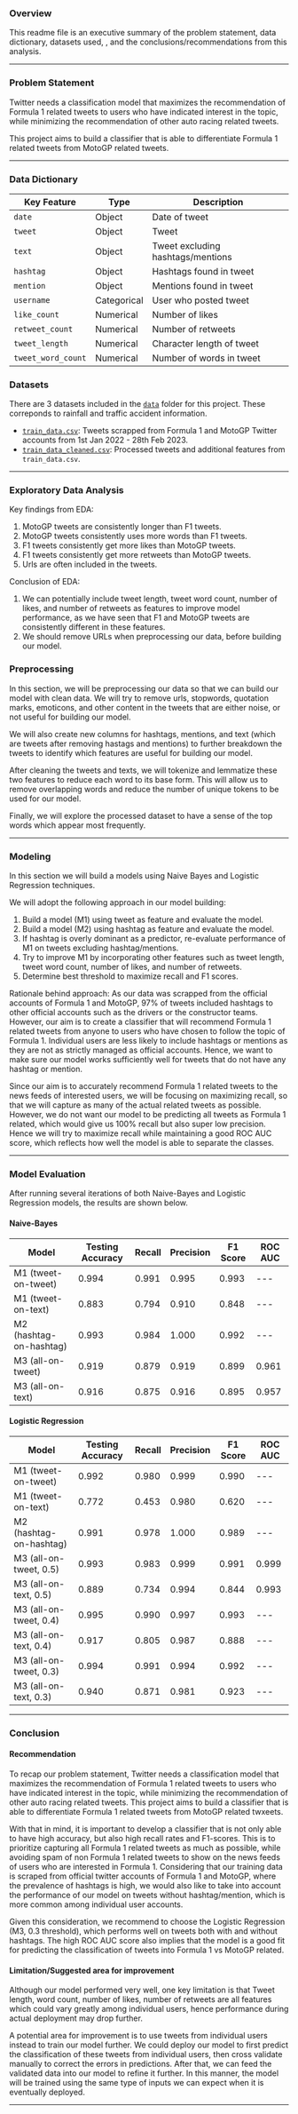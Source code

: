 ### Overview
This readme file is an executive summary of the problem statement, data dictionary, datasets used,  , and the conclusions/recommendations from this analysis.

---

### Problem Statement

Twitter needs a classification model that maximizes the recommendation of Formula 1 related tweets to users who have indicated interest in the topic, while minimizing the recommendation of other auto racing related tweets. 

This project aims to build a classifier that is able to differentiate Formula 1 related tweets from MotoGP related tweets.

---

### Data Dictionary

| Key Feature | Type | Description | 
| --- | --- | --- | 
| `date` | Object | Date of tweet |
| `tweet` | Object | Tweet |
| `text` | Object | Tweet excluding hashtags/mentions |
| `hashtag` | Object | Hashtags found in tweet |
| `mention` | Object | Mentions found in tweet |
| `username` | Categorical | User who posted tweet |
| `like_count` | Numerical | Number of likes |
| `retweet_count` | Numerical | Number of retweets |
| `tweet_length` | Numerical | Character length of tweet |
| `tweet_word_count` | Numerical | Number of words in tweet |

### Datasets

There are 3 datasets included in the [`data`](./data/) folder for this project. These correponds to rainfall and traffic accident information. 

* [`train_data.csv`](./data/train_data.csv): Tweets scrapped from Formula 1 and MotoGP Twitter accounts from 1st Jan 2022 - 28th Feb 2023.
* [`train_data_cleaned.csv`](./data/train_data_cleaned.csv): Processed tweets and additional features from `train_data.csv`.

---

### Exploratory Data Analysis

Key findings from EDA:
1. MotoGP tweets are consistently longer than F1 tweets.
2. MotoGP tweets consistently uses more words than F1 tweets.
3. F1 tweets consistently get more likes than MotoGP tweets.
4. F1 tweets consistently get more retweets than MotoGP tweets.
5. Urls are often included in the tweets.

Conclusion of EDA: 
1. We can potentially include tweet length, tweet word count, number of likes, and number of retweets as features to improve model performance, as we have seen that F1 and MotoGP tweets are consistently different in these features.
2. We should remove URLs when preprocessing our data, before building our model.

### Preprocessing

In this section, we will be preprocessing our data so that we can build our model with clean data. We will try to remove urls, stopwords, quotation marks, emoticons, and other content in the tweets that are either noise, or not useful for building our model.

We will also create new columns for hashtags, mentions, and text (which are tweets after removing hastags and mentions) to further breakdown the tweets to identify which features are useful for building our model.

After cleaning the tweets and texts, we will tokenize and lemmatize these two features to reduce each word to its base form. This will allow us to remove overlapping words and reduce the number of unique tokens to be used for our model.

Finally, we will explore the processed dataset to have a sense of the top words which appear most frequently.

---

### Modeling

In this section we will build a models using Naive Bayes and Logistic Regression techniques.

We will adopt the following approach in our model building:

1. Build a model (M1) using tweet as feature and evaluate the model.
2. Build a model (M2)  using hashtag as feature and evaluate the model.
3. If hashtag is overly dominant as a predictor, re-evaluate performance of M1 on tweets excluding hashtag/mentions.
4. Try to improve M1 by incorporating other features such as tweet length, tweet word count, number of likes, and number of retweets.
5. Determine best threshold to maximize recall and F1 scores.

Rationale behind approach:
As our data was scrapped from the official accounts of Formula 1 and MotoGP, 97% of tweets included hashtags to other official accounts such as the drivers or the constructor teams. However, our aim is to create a classifier that will recommend Formula 1 related tweets from anyone to users who have chosen to follow the topic of Formula 1. Individual users are less likely to include hashtags or mentions as they are not as strictly managed as official accounts. Hence, we want to make sure our model works sufficiently well for tweets that do not have any hashtag or mention. 

Since our aim is to accurately recommend Formula 1 related tweets to the news feeds of interested users, we will be focusing on maximizing recall, so that we will capture as many of the actual related tweets as possible. However, we do not want our model to be predicting all tweets as Formula 1 related, which would give us 100% recall but also super low precision. Hence we will try to maximize recall while maintaining a good ROC AUC score, which reflects how well the model is able to separate the classes.

---

### Model Evaluation

After running several iterations of both Naive-Bayes and Logistic Regression models, the results are shown below.

#### Naive-Bayes

|Model|Testing Accuracy|Recall|Precision|F1 Score|ROC AUC
|---|---|---|---|---|---|
|M1 (tweet-on-tweet)|0.994|0.991|0.995|0.993|---
|M1 (tweet-on-text)|0.883|0.794|0.910|0.848|---
|M2 (hashtag-on-hashtag)|0.993|0.984|1.000|0.992|---
|M3 (all-on-tweet)|0.919|0.879|0.919|0.899|0.961
|M3 (all-on-text)|0.916|0.875|0.916|0.895|0.957

#### Logistic Regression

|Model|Testing Accuracy|Recall|Precision|F1 Score|ROC AUC
|---|---|---|---|---|---|
|M1 (tweet-on-tweet)|0.992|0.980|0.999|0.990|---
|M1 (tweet-on-text)|0.772|0.453|0.980|0.620|---
|M2 (hashtag-on-hashtag)|0.991|0.978|1.000|0.989|---
|M3 (all-on-tweet, 0.5)|0.993|0.983|0.999|0.991|0.999
|M3 (all-on-text, 0.5)|0.889|0.734|0.994|0.844|0.993
|M3 (all-on-tweet, 0.4)|0.995|0.990|0.997|0.993|---
|M3 (all-on-text, 0.4)|0.917|0.805|0.987|0.888|---
|M3 (all-on-tweet, 0.3)|0.994|0.991|0.994|0.992|---
|M3 (all-on-text, 0.3)|0.940|0.871|0.981|0.923|---

---

### Conclusion

#### Recommendation

To recap our problem statement, Twitter needs a classification model that maximizes the recommendation of Formula 1 related tweets to users who have indicated interest in the topic, while minimizing the recommendation of other auto racing related tweets. This project aims to build a classifier that is able to differentiate Formula 1 related tweets from MotoGP related twxeets.

With that in mind, it is important to develop a classifier that is not only able to have high accuracy, but also high recall rates and F1-scores. This is to prioritize capturing all Formula 1 related tweets as much as possible, while avoiding spam of non Formula 1 related tweets to show on the news feeds of users who are interested in Formula 1. Considering that our training data is scraped from official twitter accounts of Formula 1 and MotoGP, where the prevalence of hashtags is high, we would also like to take into account the performance of our model on tweets without hashtag/mention, which is more common among individual user accounts.

Given this consideration, we recommend to choose the Logistic Regression (M3, 0.3 threshold), which performs well on tweets both with and without hashtags. The high ROC AUC score also implies that the model is a good fit for predicting the classification of tweets into Formula 1 vs MotoGP related.

#### Limitation/Suggested area for improvement

Although our model performed very well, one key limitation is that Tweet length, word count, number of likes, number of retweets are all features which could vary greatly among individual users, hence performance during actual deployment may drop further.

A potential area for improvement is to use tweets from individual users instead to train our model further. We could deploy our model to first predict the classification of these tweets from individual users, then cross validate manually to correct the errors in predictions. After that, we can feed the validated data into our model to refine it further. In this manner, the model will be trained using the same type of inputs we can expect when it is eventually deployed.

---


